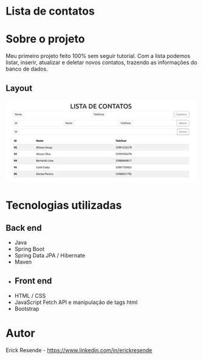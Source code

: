 # Lista de contatos

# Sobre o projeto
Meu primeiro projeto feito 100% sem seguir tutorial.
Com a lista podemos listar, inserir, atualizar e deletar novos contatos, trazendo as informações do banco de dados.


## Layout
![Layout](https://github.com/erickresend/lista-de-contatos/blob/main/view/images/layout.png)

# Tecnologias utilizadas
## Back end
- Java
- Spring Boot
- Spring Data JPA / Hibernate
- Maven
- ## Front end
- HTML / CSS
- JavaScript Fetch API e manipulação de tags html
- Bootstrap

# Autor
Erick Resende - 
https://www.linkedin.com/in/erickresende
